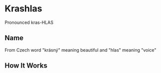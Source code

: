 # Krashlas
Pronounced kras-HLAS
## Name
From Czech word "krásný" meaning beautiful and "hlas" meaning "voice"

## How It Works
